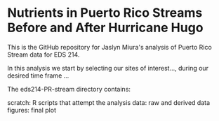 # Nutrients in Puerto Rico Streams Before and After Hurricane Hugo

This is the GitHub repository for Jaslyn Miura's analysis of Puerto Rico Stream data for EDS 214.

In this analysis we start by selecting our sites of interest..., during our desired time frame ... 

The eds214-PR-stream directory contains:

scratch: R scripts that attempt the analysis 
data: raw and derived data 
figures: final plot

